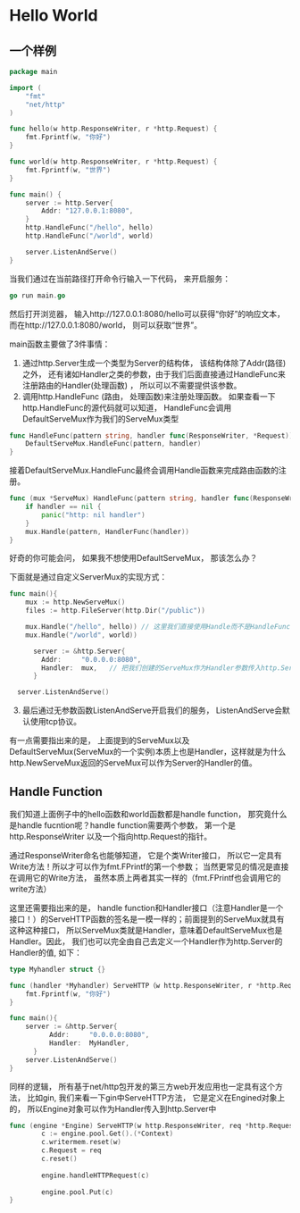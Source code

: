 # Hello World

## 一个样例

```go
package main

import (
	"fmt"
	"net/http"
)

func hello(w http.ResponseWriter, r *http.Request) {
	fmt.Fprintf(w, "你好")
}

func world(w http.ResponseWriter, r *http.Request) {
	fmt.Fprintf(w, "世界")
}

func main() {
	server := http.Server{
		Addr: "127.0.0.1:8080",
	}
	http.HandleFunc("/hello", hello)
	http.HandleFunc("/world", world)

	server.ListenAndServe()
}
```

当我们通过在当前路径打开命令行输入一下代码， 来开启服务： 

```go
go run main.go
```

然后打开浏览器， 输入http://127.0.0.1:8080/hello可以获得“你好”的响应文本， 而在http://127.0.0.1:8080/world， 则可以获取“世界”。

main函数主要做了3件事情：

1. 通过http.Server生成一个类型为Server的结构体， 该结构体除了Addr(路径)之外， 还有诸如Handler之类的参数，由于我们后面直接通过HandleFunc来注册路由的Handler(处理函数) ， 所以可以不需要提供该参数。
2. 调用http.HandleFunc (路由， 处理函数)来注册处理函数。 如果查看一下http.HandleFunc的源代码就可以知道， HandleFunc会调用DefaultServeMux作为我们的ServeMux类型

```go
func HandleFunc(pattern string, handler func(ResponseWriter, *Request)) {
	DefaultServeMux.HandleFunc(pattern, handler)
}
```

接着DefaultServeMux.HandleFunc最终会调用Handle函数来完成路由函数的注册。

```go
func (mux *ServeMux) HandleFunc(pattern string, handler func(ResponseWriter, *Request)) {
	if handler == nil {
		panic("http: nil handler")
	}
	mux.Handle(pattern, HandlerFunc(handler))
}
```

好奇的你可能会问， 如果我不想使用DefaultServeMux， 那该怎么办？

下面就是通过自定义ServerMux的实现方式：

```go
func main(){
    mux := http.NewServeMux()
    files := http.FileServer(http.Dir("/public"))

    mux.Handle("/hello", hello)) // 这里我们直接使用Handle而不是HandleFunc
    mux.Handle("/world", world))

	  server := &http.Server{
	    Addr:     "0.0.0.0:8080",
	    Handler:  mux,   // 把我们创建的ServeMux作为Handler参数传入http.Server结构体
	  }

  server.ListenAndServe()

```

3. 最后通过无参数函数ListenAndServe开启我们的服务， ListenAndServe会默认使用tcp协议。

有一点需要指出来的是， 上面提到的ServeMux以及DefaultServeMux(ServeMux的一个实例)本质上也是Handler，这样就是为什么http.NewServeMux返回的ServeMux可以作为Server的Handler的值。 

## Handle Function

我们知道上面例子中的hello函数和world函数都是handle function， 那究竟什么是handle fucntion呢？handle function需要两个参数， 第一个是http.ResponseWriter 以及一个指向http.Request的指针。

通过ResponseWriter命名也能够知道， 它是个类Writer接口， 所以它一定具有Write方法！所以才可以作为fmt.FPrintf的第一个参数； 当然更常见的情况是直接在调用它的Write方法， 虽然本质上两者其实一样的（fmt.FPrintf也会调用它的write方法）

这里还需要指出来的是， handle function和Handler接口（注意Handler是一个接口！）的ServeHTTP函数的签名是一模一样的；前面提到的ServeMux就具有这种这种接口， 所以ServeMux类就是Handler，意味着DefaultServeMux也是Handler。因此， 我们也可以完全由自己去定义一个Handler作为http.Server的Handler的值, 如下：

```go
type Myhandler struct {}

func (handler *Myhandler) ServeHTTP（w http.ResponseWriter, r *http.Request) {
	fmt.Fprintf(w, "你好")
} 

func main(){
    server := &http.Server{
	      Addr:     "0.0.0.0:8080",
	      Handler:  MyHandler,
	  }
    server.ListenAndServe()
}
```

同样的逻辑， 所有基于net/http包开发的第三方web开发应用也一定具有这个方法， 比如gin, 我们来看一下gin中ServeHTTP方法， 它是定义在Engined对象上的， 所以Engine对象可以作为Handler传入到http.Server中

```go
func (engine *Engine) ServeHTTP(w http.ResponseWriter, req *http.Request) {
		c := engine.pool.Get().(*Context)
		c.writermem.reset(w)
		c.Request = req
		c.reset()
	
		engine.handleHTTPRequest(c)
	
		engine.pool.Put(c)
}
```
